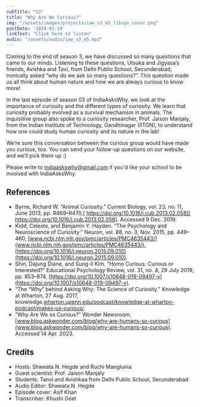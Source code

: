 ```yaml
---
subTitle: "S3" 
title: "Why Are We Curious?"
img: "/assets/images/projects/iaw_s3_e5_libsyn_cover.png"
postDate: '2024-01-19'
linkText: "Click here to listen"
audio: "/assets/audio/iaw_s3_e5.mp3"
---
```

Coming to the end of season 3, we have discussed so many questions that came to our minds. Listening to these questions, Utsuka and Jigyasa’s friends, Avishka and Tavi, from Delhi Public School, Secunderabad, ironically asked “why do we ask so many questions?”. This question made us all think about human nature and how we are always curious to know more! 

In the last episode of season 03 of IndiaAsksWhy, we look at the importance of curiosity and the different types of curiosity. We learn that curiosity probably evolved as a survival mechanism in animals. The inquisitive group also spoke to a curiosity researcher, Prof. Jaison Manjaly, from the Indian Institute of Technology, Gandhinagar (IITGN), to understand how one could study human curiosity and its nature in the lab! 

We’re sure this conversation between the curious group would have made you curious, too. You can send your follow-up questions on our website, and we’ll pick them up :)

Please write to indiaaskswhy@gmail.com if you'd like your school to be involved with IndiaAsksWhy.

## References
- Byrne, Richard W. “Animal Curiosity.” Current Biology, vol. 23, no. 11, June 2013, pp. R469–R470,[ https://doi.org/10.1016/j.cub.2013.02.058]( https://doi.org/10.1016/j.cub.2013.02.058). Accessed 9 Dec. 2019.
- Kidd, Celeste, and Benjamin Y. Hayden. “The Psychology and Neuroscience of Curiosity.” Neuron, vol. 88, no. 3, Nov. 2015, pp. 449–460, [www.ncbi.nlm.nih.gov/pmc/articles/PMC4635443/](www.ncbi.nlm.nih.gov/pmc/articles/PMC4635443/), [https://doi.org/10.1016/j.neuron.2015.09.010](https://doi.org/10.1016/j.neuron.2015.09.010).
- Shin, Dajung Diane, and Sung-il Kim. “Homo Curious: Curious or Interested?” Educational Psychology Review, vol. 31, no. 4, 29 July 2019, pp. 853–874, [https://doi.org/10.1007/s10648-019-09497-x](https://doi.org/10.1007/s10648-019-09497-x).
- “The “Why” behind Asking Why: The Science of Curiosity.” Knowledge at Wharton, 27 Aug. 2017, knowledge.[wharton.upenn.edu/podcast/knowledge-at-wharton-podcast/makes-us-curious/](wharton.upenn.edu/podcast/knowledge-at-wharton-podcast/makes-us-curious/).
- “Why Are We so Curious?” Wonder Newsroom, [www.blog.askwonder.com/blog/why-are-humans-so-curious](www.blog.askwonder.com/blog/why-are-humans-so-curious). Accessed 14 Apr. 2023.

## Credits

- Hosts: Shweata N. Hegde and Ruchi Manglunia
- Guest scientist: Prof. Jaison Manjaly
- Students: Tanvi and Avishkaa from Delhi Public School, Secunderabad
- Audio Editor: Shweata N. Hegde
- Episode cover: Asif Khan
- Transcriber: Khushi Goel